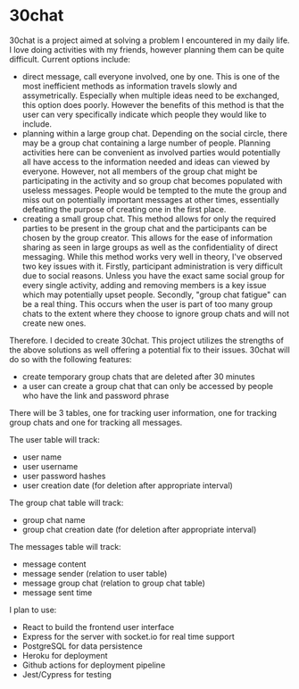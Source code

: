 # 30chat

30chat is a project aimed at solving a problem I encountered in my daily life. I love doing activities with my friends, however planning them can be quite difficult. 
Current options include:
* direct message, call everyone involved, one by one. This is one of the most inefficient methods as information travels slowly and assymetrically. Especially when multiple ideas need to be exchanged, this option does poorly. However the benefits of this method is that the user can very specifically indicate which people they would like to include.
* planning within a large group chat. Depending on the social circle, there may be a group chat containing a large number of people. Planning activities here can be convenient as involved parties would potentially all have access to the information needed and ideas can viewed by everyone. However, not all members of the group chat might be participating in the activity and so group chat becomes populated with useless messages. People would be tempted to the mute the group and miss out on potentially important messages at other times, essentially defeating the purpose of creating one in the first place.
* creating a small group chat. This method allows for only the required parties to be present in the group chat and the participants can be chosen by the group creator. This allows for the ease of information sharing as seen in large groups as well as the confidentiality of direct messaging. While this method works very well in theory, I've observed two key issues with it. Firstly, participant administration is very difficult due to social reasons. Unless you have the exact same social group for every single activity, adding and removing members is a key issue which may potentially upset people. Secondly, "group chat fatigue" can be a real thing. This occurs when the user is part of too many group chats to the extent where they choose to ignore group chats and will not create new ones. 

Therefore. I decided to create 30chat. This project utilizes the strengths of the above solutions as well offering a potential fix to their issues. 30chat will do so with the following features:
* create temporary group chats that are deleted after 30 minutes 
* a user can create a group chat that can only be accessed by people who have the link and password phrase

There will be 3 tables, one for tracking user information, one for tracking group chats and one for tracking all messages. 

The user table will track: 
* user name 
* user username 
* user password hashes 
* user creation date (for deletion after appropriate interval)

The group chat table will track:
* group chat name
* group chat creation date (for deletion after appropriate interval)

The messages table will track:
* message content
* message sender (relation to user table)
* message group chat (relation to group chat table)
* message sent time

I plan to use:
* React to build the frontend user interface
* Express for the server with socket.io for real time support
* PostgreSQL for data persistence
* Heroku for deployment
* Github actions for deployment pipeline
* Jest/Cypress for testing 
